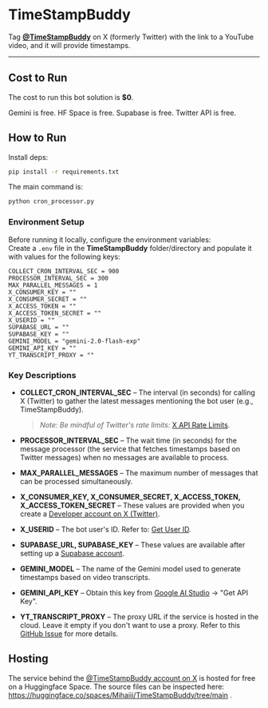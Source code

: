 # **TimeStampBuddy**

Tag [**@TimeStampBuddy**](https://x.com/timestampbuddy) on X (formerly Twitter) with the link to a YouTube video, and it will provide timestamps.

---
## **Cost to Run**

The cost to run this bot solution is **$0**.

Gemini is free. HF Space is free. Supabase is free. Twitter API is free.

## **How to Run**

Install deps:
```bash
pip install -r requirements.txt
```

The main command is:

```bash
python cron_processor.py
```

### **Environment Setup**

Before running it locally, configure the environment variables:  
Create a `.env` file in the **TimeStampBuddy** folder/directory and populate it with values for the following keys:  

```
COLLECT_CRON_INTERVAL_SEC = 900
PROCESSOR_INTERVAL_SEC = 300
MAX_PARALLEL_MESSAGES = 1
X_CONSUMER_KEY = ""
X_CONSUMER_SECRET = ""
X_ACCESS_TOKEN = ""
X_ACCESS_TOKEN_SECRET = ""
X_USERID = ""
SUPABASE_URL = ""
SUPABASE_KEY = ""
GEMINI_MODEL = "gemini-2.0-flash-exp"
GEMINI_API_KEY = ""
YT_TRANSCRIPT_PROXY = ""
```

### **Key Descriptions**

- **COLLECT_CRON_INTERVAL_SEC** – The interval (in seconds) for calling X (Twitter) to gather the latest messages mentioning the bot user (e.g., TimeStampBuddy).  
  > *Note: Be mindful of Twitter's rate limits:* [X API Rate Limits](https://developer.x.com/en/docs/x-api/rate-limits).  

- **PROCESSOR_INTERVAL_SEC** – The wait time (in seconds) for the message processor (the service that fetches timestamps based on Twitter messages) when no messages are available to process.  

- **MAX_PARALLEL_MESSAGES** – The maximum number of messages that can be processed simultaneously.  

- **X_CONSUMER_KEY, X_CONSUMER_SECRET, X_ACCESS_TOKEN, X_ACCESS_TOKEN_SECRET** – These values are provided when you create a [Developer account on X (Twitter)](https://developer.x.com/en).  

- **X_USERID** – The bot user's ID. Refer to: [Get User ID](https://developer.x.com/en/docs/x-api/users/lookup/api-reference/get-users-id).  

- **SUPABASE_URL, SUPABASE_KEY** – These values are available after setting up a [Supabase account](https://supabase.com/).  

- **GEMINI_MODEL** – The name of the Gemini model used to generate timestamps based on video transcripts.  

- **GEMINI_API_KEY** – Obtain this key from [Google AI Studio](https://aistudio.google.com/library) → "Get API Key".  

- **YT_TRANSCRIPT_PROXY** – The proxy URL if the service is hosted in the cloud. Leave it empty if you don't want to use a proxy. Refer to this [GitHub Issue](https://github.com/jdepoix/youtube-transcript-api/issues/303) for more details.

## **Hosting**

The service behind the [@TimeStampBuddy account on X](https://x.com/timestampbuddy) is hosted for free on a Huggingface Space. The source files can be inspected here: https://huggingface.co/spaces/Mihaiii/TimeStampBuddy/tree/main .
